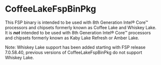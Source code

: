 # CoffeeLakeFspBinPkg
This FSP binary is intended to be used with 8th Generation Intel® Core™ processors and chipsets formerly known as Coffee Lake and Whiskey Lake. It is ***not*** intended to be used with 8th Generation Intel® Core™ processors and chipsets formerly known as Kaby Lake Refresh or Amber Lake.

Note: Whiskey Lake support has been added starting with FSP release 7.0.58.40, previous versions of CoffeeLakeFspBinPkg do not support Whiskey Lake.
